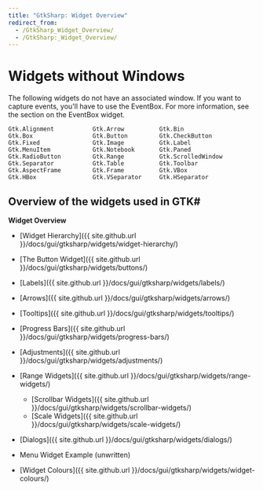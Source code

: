 ```yaml
---
title: "GtkSharp: Widget Overview"
redirect_from:
  - /GtkSharp_Widget_Overview/
  - /GtkSharp:_Widget_Overview/
---
```


Widgets without Windows
=======================

The following widgets do not have an associated window. If you want to capture events, you'll have to use the EventBox. For more information, see the section on the EventBox widget.

    Gtk.Alignment           Gtk.Arrow          Gtk.Bin
    Gtk.Box                 Gtk.Button         Gtk.CheckButton
    Gtk.Fixed               Gtk.Image          Gtk.Label
    Gtk.MenuItem            Gtk.Notebook       Gtk.Paned
    Gtk.RadioButton         Gtk.Range          Gtk.ScrolledWindow
    Gtk.Separator           Gtk.Table          Gtk.Toolbar
    Gtk.AspectFrame         Gtk.Frame          Gtk.VBox
    Gtk.HBox                Gtk.VSeparator     Gtk.HSeparator

Overview of the widgets used in GTK\#
-------------------------------------

**Widget Overview**

-   [Widget Hierarchy]({{ site.github.url }}/docs/gui/gtksharp/widgets/widget-hierarchy/)
-   [The Button Widget]({{ site.github.url }}/docs/gui/gtksharp/widgets/buttons/)
-   [Labels]({{ site.github.url }}/docs/gui/gtksharp/widgets/labels/)
-   [Arrows]({{ site.github.url }}/docs/gui/gtksharp/widgets/arrows/)
-   [Tooltips]({{ site.github.url }}/docs/gui/gtksharp/widgets/tooltips/)
-   [Progress Bars]({{ site.github.url }}/docs/gui/gtksharp/widgets/progress-bars/)
-   [Adjustments]({{ site.github.url }}/docs/gui/gtksharp/widgets/adjustments/)
-   [Range Widgets]({{ site.github.url }}/docs/gui/gtksharp/widgets/range-widgets/)
    -   [Scrollbar Widgets]({{ site.github.url }}/docs/gui/gtksharp/widgets/scrollbar-widgets/)
    -   [Scale Widgets]({{ site.github.url }}/docs/gui/gtksharp/widgets/scale-widgets/)

-   [Dialogs]({{ site.github.url }}/docs/gui/gtksharp/widgets/dialogs/)
-   Menu Widget Example (unwritten)
-   [Widget Colours]({{ site.github.url }}/docs/gui/gtksharp/widgets/widget-colours/)

